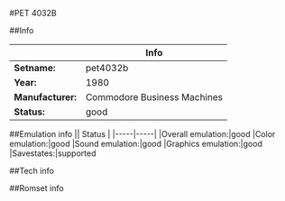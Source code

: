 #PET 4032B

##Info

||Info|
|-----|-----|
|**Setname:**|pet4032b
|**Year:**|1980
|**Manufacturer:**|Commodore Business Machines
|**Status:**|good

##Emulation info
|| Status |
|-----|-----|
|Overall emulation:|good
|Color emulation:|good
|Sound emulation:|good
|Graphics emulation:|good
|Savestates:|supported

##Tech info

##Romset info

<!--- START OF EDITED COMMENT DO NOT TOUCH TEXT ABOVE-->
